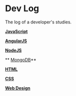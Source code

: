 # Dev Log

The log of a developer's studies.

**[JavaScript](https://github.com/eoop/dev-log/blob/master/resources/javascript.md)**

**[AngularJS](https://github.com/eoop/dev-log/blob/master/resources/angularjs.md)**

**[NodeJS](https://github.com/eoop/dev-log/blob/master/resources/nodejs.md)**

** [MongoDB](https://github.com/eoop/dev-log/blob/master/resources/mongodb.md)**

**[HTML](https://github.com/eoop/dev-log/blob/master/resources/html.md)**

**[CSS](https://github.com/eoop/dev-log/blob/master/resources/css.md)**

**[Web Design](https://github.com/eoop/dev-log/blob/master/resources/web-design.md)**




